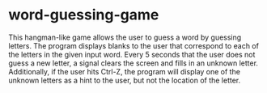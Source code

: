 # word-guessing-game
This hangman-like game allows the user to guess a word by guessing letters. The program displays blanks to the user that correspond to each of the letters in the given input word. Every 5 seconds that the user does not guess a new letter, a signal clears the screen and fills in an unknown letter. Additionally, if the user hits Ctrl-Z, the program will display one of the unknown letters as a hint to the user, but not the location of the letter. 
